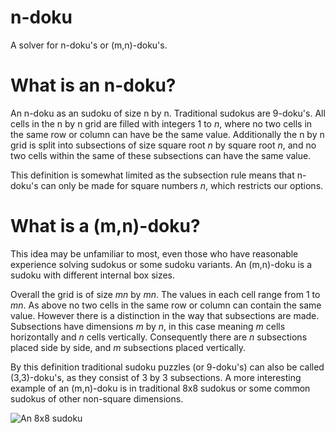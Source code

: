 # n-doku
A solver for n-doku's or (m,n)-doku's.

# What is an n-doku?
An n-doku as an sudoku of size n by n. Traditional sudokus are 9-doku's.
All cells in the n by n grid are filled with integers 1 to *n*, where no
two cells in the same row or column can have be the same value.
Additionally the n by n grid is split into subsections of size square
root *n* by square root *n*, and no two cells within the same of these
subsections can have the same value.

This definition is somewhat limited as the subsection rule means that
n-doku's can only be made for square numbers *n*, which restricts our
options.

# What is a (m,n)-doku?
This idea may be unfamiliar to most, even those who have reasonable
experience solving sudokus or some sudoku variants. An (m,n)-doku is a
sudoku with different internal box sizes.

Overall the grid is of size *mn* by *mn*. The values in each cell range
from 1 to *mn*. As above no two cells in the same row or column can
contain the same value. However there is a distinction in the way
that subsections are made. Subsections have dimensions *m* by *n*, in
this case meaning *m* cells horizontally and *n* cells vertically.
Consequently there are *n* subsections placed side by side, and *m*
subsections placed vertically.

By this definition traditional sudoku puzzles (or 9-doku's) can also be
called (3,3)-doku's, as they consist of 3 by 3 subsections. A more
interesting example of an (m,n)-doku is in traditional 8x8 sudokus or
some common sudokus of other non-square dimensions.

![An 8x8 sudoku](http://markhuckvale.com/games/sudoku/variants/gp8-s.png)
